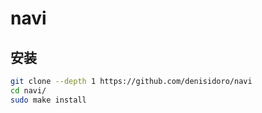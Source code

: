 # navi

## 安装

```sh
git clone --depth 1 https://github.com/denisidoro/navi
cd navi/
sudo make install
```